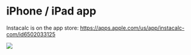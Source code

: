 # iPhone / iPad app

Instacalc is on the app store: https://apps.apple.com/us/app/instacalc-com/id6502033125

<a href="https://apps.apple.com/us/app/instacalc-com/id6502033125"><img src="https://instacalc.com/img/ios/ic01.jpg" style="max-height: 400px"/></a>


